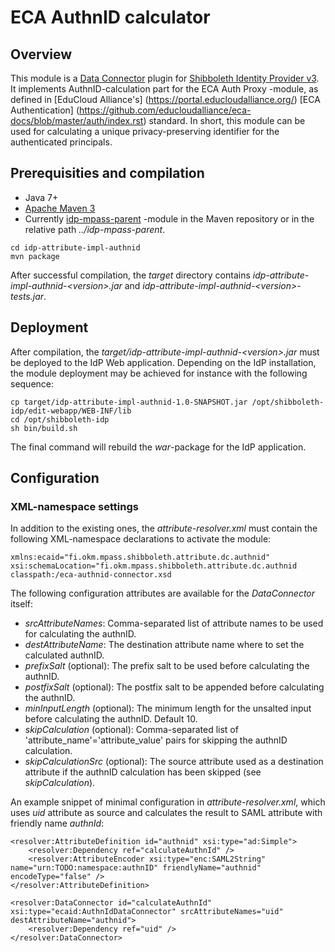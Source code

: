 # ECA AuthnID calculator

## Overview

This module is a [Data Connector](https://wiki.shibboleth.net/confluence/display/IDP30/Attribute+Resolver)
plugin for [Shibboleth Identity Provider v3](https://wiki.shibboleth.net/confluence/display/IDP30/Home). It
implements AuthnID-calculation part for the ECA Auth Proxy -module, as defined in [EduCloud Alliance's]
(https://portal.educloudalliance.org/) [ECA Authentication]
(https://github.com/educloudalliance/eca-docs/blob/master/auth/index.rst) standard. In short, this module can
be used for calculating a unique privacy-preserving identifier for the authenticated principals.

## Prerequisities and compilation

- Java 7+
- [Apache Maven 3](https://maven.apache.org/)
- Currently [idp-mpass-parent](https://github.com/Digipalvelutehdas/MPASS-proxy/tree/master/idp-mpass-parent) -module in the Maven repository or in the relative path _../idp-mpass-parent_.

```
cd idp-attribute-impl-authnid
mvn package
```

After successful compilation, the _target_ directory contains _idp-attribute-impl-authnid-\<version\>.jar_ and
_idp-attribute-impl-authnid-\<version\>-tests.jar_.

## Deployment

After compilation, the _target/idp-attribute-impl-authnid-\<version\>.jar_ must be deployed to the IdP Web
application. Depending on the IdP installation, the module deployment may be achieved for instance with the
following sequence:

```
cp target/idp-attribute-impl-authnid-1.0-SNAPSHOT.jar /opt/shibboleth-idp/edit-webapp/WEB-INF/lib
cd /opt/shibboleth-idp
sh bin/build.sh
```

The final command will rebuild the _war_-package for the IdP application.


## Configuration

### XML-namespace settings

In addition to the existing ones, the _attribute-resolver.xml_ must contain the following XML-namespace
declarations to activate the module:

```
xmlns:ecaid="fi.okm.mpass.shibboleth.attribute.dc.authnid"
xsi:schemaLocation="fi.okm.mpass.shibboleth.attribute.dc.authnid classpath:/eca-authnid-connector.xsd
```

The following configuration attributes are available for the _DataConnector_ itself:

- _srcAttributeNames_: Comma-separated list of attribute names to be used for calculating the authnID.
- _destAttributeName_: The destination attribute name where to set the calculated authnID.
- _prefixSalt_ (optional): The prefix salt to be used before calculating the authnID.
- _postfixSalt_ (optional): The postfix salt to be appended before calculating the authnID.
- _minInputLength_ (optional): The minimum length for the unsalted input before calculating the authnID. Default 10.
- _skipCalculation_ (optional): Comma-separated list of 'attribute_name'='attribute_value' pairs for skipping the authnID calculation.
- _skipCalculationSrc_ (optional): The source attribute used as a destination attribute if the authnID calculation has been skipped (see _skipCalculation_).

An example snippet of minimal configuration in _attribute-resolver.xml_, which uses _uid_ attribute as source
and calculates the result to SAML attribute with friendly name _authnId_:

```
<resolver:AttributeDefinition id="authnid" xsi:type="ad:Simple">
    <resolver:Dependency ref="calculateAuthnId" />
    <resolver:AttributeEncoder xsi:type="enc:SAML2String" name="urn:TODO:namespace:authnID" friendlyName="authnid" encodeType="false" />
</resolver:AttributeDefinition>

<resolver:DataConnector id="calculateAuthnId" xsi:type="ecaid:AuthnIdDataConnector" srcAttributeNames="uid" destAttributeName="authnid">
    <resolver:Dependency ref="uid" />
</resolver:DataConnector>
```


